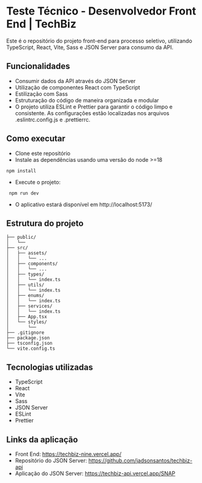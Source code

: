 # Teste Técnico - Desenvolvedor Front End | TechBiz

Este é o repositório do projeto front-end para processo seletivo, utilizando TypeScript, React, Vite, Sass e JSON Server para consumo da API.


## Funcionalidades

- Consumir dados da API através do JSON Server
- Utilização de componentes React com TypeScript
- Estilização com Sass
- Estruturação do código de maneira organizada e modular
- O projeto utiliza ESLint e Prettier para garantir o código limpo e consistente. As configurações estão localizadas nos arquivos .eslintrc.config.js e .prettierrc.

## Como executar
- Clone este repositório
- Instale as dependências usando uma versão do node >=18
```terminal
npm install
```
- Execute o projeto:
```terminal
 npm run dev
```
- O aplicativo estará disponível em http://localhost:5173/

## Estrutura do projeto

```terminal
├── public/
│   └──
├── src/
│   ├── assets/
│   │   └── ...
│   ├── components/
│   │   └── ...
│   ├── types/
│   │   └── index.ts
│   ├── utils/
│   │   └── index.ts
│   ├── enums/
│   │   └── index.ts
│   ├── services/
│   │   └── index.ts
│   ├── App.tsx
│   └── styles/
│       └──
├── .gitignore
├── package.json
├── tsconfig.json
└── vite.config.ts

```

## Tecnologias utilizadas

- TypeScript
- React
- Vite
- Sass
- JSON Server
- ESLint
- Prettier

## Links da aplicação

- Front End: https://techbiz-nine.vercel.app/
- Repositório do JSON Server: https://github.com/jadsonsantos/techbiz-api
- Aplicação do JSON Server: https://techbiz-api.vercel.app/SNAP
